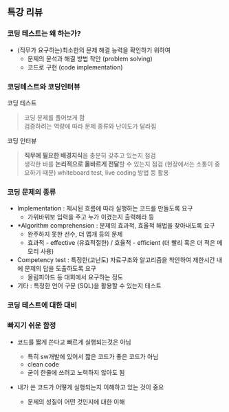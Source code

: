## 특강 리뷰

### 코딩 테스트는 왜 하는가?
- (직무가 요구하는)최소한의 문제 해결 능력을 확인하기 위하여
    - 문제의 문석과 해결 방법 착안 (problem solving)
    - 코드로 구현 (code implementation)


### 코딩테스트와 코딩인터뷰

코딩 테스트
> 코딩 문제를 풀어보게 함   
검증하려는 역량에 따라 문제 종류와 난이도가 달라짐

코딩 인터뷰
> **직무에 필요한 배경지식**을 충분히 갖추고 있는지 점검   
생각한 바를 **논리적으로 올바르게 전달**할 수 있는지 점검 (현장에서는 소통이 중요하기 때문)
whiteboard test, live coding 방법 등 활용

### 코딩 문제의 종류
- Implementation : 제시된 흐름에 따라 실행하는 코드를 만들도록 요구   
    - 가위바위보 입력을 주고 누가 이겼는지 출력해라 등
- *Algorithm comprehension : 문제의 효과적, 효율적 해법을 찾아내도록 요구
    - 완주하지 못한 선수, 더 맵개 등의 문제
    - 효과적 - effective (유효적절한) / 효율적 - efficient (더 빨리 혹은 더 적은 메모리 사용)
- Competency test : 특정한(고난도) 자료구조와 알고리즘을 착안하여 제한시간 내에 문제의 답을 도출하도록 요구
    - 올림피아드 등 대회에서 요구하는 정도
- 기타 : 특정한 언어 구문 (SQL)을 활용할 수 있는지 테스트

### 코딩 테스트에 대한 대비



### 빠지기 쉬운 함정
- 코드를 짧게 쓴다고 빠르게 실행되는것은 아님
    - 특히 sw개발에 있어서 짧은 코드가 좋은 코드가 아님
    - clean code
    - 굳이 한줄에 쓰려고 노력하지 않아도 됨

- 내가 쓴 코드가 어떻게 실행되는지 이해하고 있는 것이 중요
    - 문제의 성질이 어떤 것인지에 대한 이해